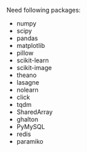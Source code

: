 Need following packages:

* numpy
* scipy
* pandas
* matplotlib
* pillow
* scikit-learn
* scikit-image
* theano
* lasagne
* nolearn
* click
* tqdm
* SharedArray
* ghalton
* PyMySQL
* redis
* paramiko
